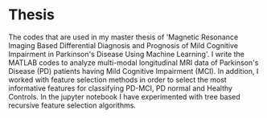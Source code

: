 # Thesis
The codes that are used in my master thesis of 'Magnetic Resonance Imaging Based Differential Diagnosis and Prognosis of Mild Cognitive Impairment in Parkinson's Disease Using Machine Learning'. I write the MATLAB codes to analyze multi-modal longitudinal MRI data of Parkinson's Disease (PD) patients having Mild Cognitive Impairment (MCI). In addition, I worked with feature selection methods in order to select the most informative features for classifying PD-MCI, PD normal and Healthy Controls. In the jupyter notebook I have experimented with tree based recursive feature selection algorithms.

